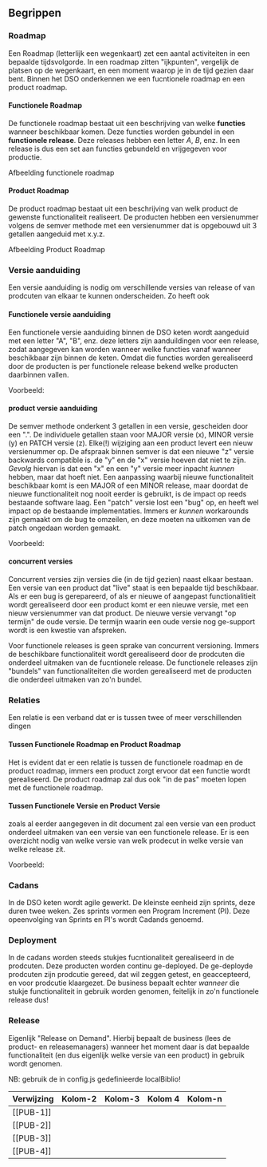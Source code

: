 ## Begrippen

### Roadmap 

Een Roadmap (letterlijk een wegenkaart) zet een aantal activiteiten in een bepaalde tijdsvolgorde. In een roadmap zitten "ijkpunten", vergelijk de platsen op de wegenkaart, en een moment waarop je in de tijd gezien daar bent. Binnen het DSO onderkennen we een fucntionele roadmap en een product roadmap. 

#### Functionele Roadmap

De functionele roadmap bestaat uit een beschrijving van welke **functies** wanneer beschikbaar komen. Deze functies worden gebundel in een **functionele release**. Deze releases hebben een letter *A*, *B*, enz. In een release is dus een set aan functies gebundeld en vrijgegeven voor productie.

Afbeelding functionele roadmap


#### Product Roadmap

De product roadmap bestaat uit een beschrijving van welk product de gewenste functionaliteit realiseert. De producten hebben een versienummer volgens de semver methode met een versienummer dat is opgebouwd uit 3 getallen aangeduid met x.y.z. 

Afbeelding Product Roadmap

###	Versie aanduiding

Een versie aanduiding is nodig om verschillende versies van release of van prodcuten van elkaar te kunnen onderscheiden. Zo heeft ook 

#### Functionele versie aanduiding

Een functionele versie aanduiding binnen de DSO keten wordt aangeduid met een letter "A", "B", enz. deze letters zijn aanduildingen voor een release, zodat aangegeven kan worden wanneer welke functies vanaf wanneer beschikbaar zijn binnen de keten. Omdat die functies worden gerealiseerd door de producten is per functionele release bekend welke producten daarbinnen vallen.

Voorbeeld:


#### product versie aanduiding  

De semver methode onderkent 3 getallen in een versie, gescheiden door een ".". De individuele getallen staan voor MAJOR versie (x), MINOR versie (y) en PATCH versie (z). Elke(!) wijziging aan een product levert een nieuw versienummer op.
De afspraak binnen semver is dat een nieuwe "z" versie backwards compatible is. de "y" en de "x" versie hoeven dat niet te zijn. *Gevolg* hiervan is dat een "x" en een "y" versie meer inpacht *kunnen* hebben, maar dat hoeft niet. Een aanpassing waarbij nieuwe functionaliteit beschikbaar komt is een MAJOR of een MINOR release, maar doordat de nieuwe functionaliteit nog nooit eerder is gebruikt, is de impact op reeds bestaande software laag. Een "patch" versie lost een "bug" op, en heeft wel impact op de bestaande implementaties. Immers er *kunnen* workarounds zijn gemaakt om de bug te omzeilen, en deze moeten na uitkomen van de patch ongedaan worden gemaakt. 

Voorbeeld:


#### concurrent versies

Concurrent versies zijn versies die (in de tijd gezien) naast elkaar bestaan. Een versie van een product dat "live" staat is een bepaalde tijd beschikbaar. Als er een bug is gerepareerd, of als er nieuwe of aangepast functionalitieit wordt gerealiseerd door een product komt er een nieuwe versie, met een nieuw versienummer van dat product. De nieuwe versie vervangt "op termijn" de oude versie. De termijn waarin een oude versie nog ge-support wordt is een kwestie van afspreken. 

Voor functionele releases is geen sprake van concurrent versioning. Immers de beschikbare functionaliteit wordt gerealiseerd door de prodcuten die onderdeel uitmaken van de fucntionele release. De functionele releases zijn "bundels" van functionaliteiten die worden gerealiseerd met de producten die onderdeel uitmaken van zo'n bundel.


###	Relaties

Een relatie is een verband dat er is tussen twee of meer verschillenden dingen

####  Tussen Functionele Roadmap en Product Roadmap 

Het is evident dat er een relatie is tussen de functionele roadmap en de product roadmap, immers een product zorgt ervoor dat een functie wordt gerealiseerd. De product roadmap zal dus ook "in de pas" moeten lopen met de functionele roadmap. 

####  Tussen Functionele Versie en Product Versie 

zoals al eerder aangegeven in dit document zal een versie van een product onderdeel uitmaken van een versie van een functionele release. Er is een overzicht nodig van welke versie van welk prodecut in welke versie van welke release zit.

Voorbeeld:


### Cadans 

In de DSO keten wordt agile gewerkt. De kleinste eenheid zijn sprints, deze duren twee weken. Zes sprints vormen een Program Increment (PI). Deze opeenvolging van Sprints en PI's wordt Cadands genoemd.

### Deployment 

In de cadans worden steeds stukjes fucntionaliteit gerealiseerd in de prodcuten. Deze producten worden continu ge-deployed. De ge-deployde prodcuten zijn prodcutie gereed, dat wil zeggen getest, en geaccepteerd, en voor prodcutie klaargezet. De business bepaalt echter *wanneer*  die stukje functionaliteit in gebruik worden genomen, feitelijk in zo'n functionele release dus! 

### Release 

Eigenlijk "Release on Demand". Hierbij bepaalt de business (lees de product- en releasemanagers) wanneer het moment daar is dat bepaalde functionaliteit (en dus eigenlijk welke versie van een product) in gebruik wordt genomen. 



<aside class='note'>
    NB: gebruik de in config.js gedefinieerde localBiblio!
</aside> 

| Verwijzing | Kolom-2 | Kolom-3 | Kolom 4 | Kolom-n | 
|------------|---------|---------|---------|---------| 
| [[PUB-1]]  |         |         |         |         |
| [[PUB-2]]  |         |         |         |         |
| [[PUB-3]]  |         |         |         |         |
| [[PUB-4]]  |         |         |         |         |
